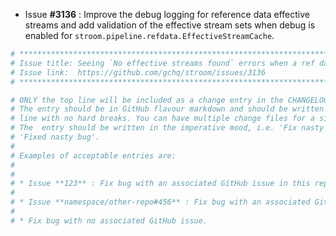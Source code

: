 * Issue **#3136** : Improve the debug logging for reference data effective streams and add validation of the effective stream sets when debug is enabled for `stroom.pipeline.refdata.EffectiveStreamCache`.


```sh
# ********************************************************************************
# Issue title: Seeing `No effective streams found` errors when a ref data map contains XML data
# Issue link:  https://github.com/gchq/stroom/issues/3136
# ********************************************************************************

# ONLY the top line will be included as a change entry in the CHANGELOG.
# The entry should be in GitHub flavour markdown and should be written on a SINGLE
# line with no hard breaks. You can have multiple change files for a single GitHub issue.
# The  entry should be written in the imperative mood, i.e. 'Fix nasty bug' rather than
# 'Fixed nasty bug'.
#
# Examples of acceptable entries are:
#
#
# * Issue **123** : Fix bug with an associated GitHub issue in this repository
#
# * Issue **namespace/other-repo#456** : Fix bug with an associated GitHub issue in another repository
#
# * Fix bug with no associated GitHub issue.
```
